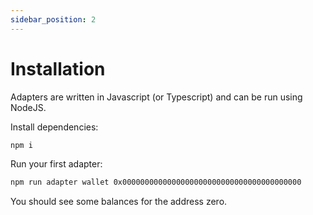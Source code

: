 ```yaml
---
sidebar_position: 2
---
```


# Installation

Adapters are written in Javascript (or Typescript) and can be run using NodeJS.

Install dependencies:

```bash
npm i
```

Run your first adapter:

```bash
npm run adapter wallet 0x0000000000000000000000000000000000000000
```

You should see some balances for the address zero.
